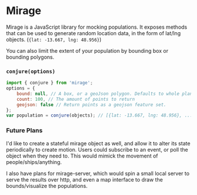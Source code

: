 # Mirage
Mirage is a JavaScript library for mocking populations. It exposes methods that can be used to generate random location data, 
in the form of lat/lng objects. (`{lat: -13.667, lng: 48.956}`)

You can also limit the extent of your population by bounding box or bounding polygons.

### `conjure(options)`
```js
import { conjure } from 'mirage';
options = {
	bound: null, // A box, or a geoJson polygon. Defaults to whole planet,
	count: 100, // The amount of points to return
	geojson: false // Return points as a geojson feature set.
};
var population = conjure(objects); // [{lat: -13.667, lng: 48.956}, ...]
```

### Future Plans
I'd like to create a stateful mirage object as well, and allow it to alter its state periodically to create motion. Users could subscribe to an event, or poll the object when they need to. This would mimick the movement of people/ships/anything.

I also have plans for mirage-server, which would spin a small local server to serve the results over http, and even a map interface to draw the bounds/visualize the populations.
